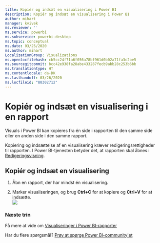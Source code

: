 ```yaml
---
title: Kopiér og indsæt en visualisering i Power BI
description: Kopiér og indsæt en visualisering i Power BI
author: mihart
manager: kvivek
ms.reviewer: ''
ms.service: powerbi
ms.subservice: powerbi-desktop
ms.topic: conceptual
ms.date: 03/25/2020
ms.author: mihart
LocalizationGroup: Visualizations
ms.openlocfilehash: cb5cc24f71a6f056a78bf961d0b02a71fa3c2be5
ms.sourcegitcommit: bcc42e938fa28abe433287fecb9abb28c253b6bb
ms.translationtype: HT
ms.contentlocale: da-DK
ms.lasthandoff: 03/26/2020
ms.locfileid: "80302712"
---
```

# <a name="copy-and-paste-a-visualization-in-a-report"></a>Kopiér og indsæt en visualisering i en rapport

Visuals i Power BI kan kopieres fra én side i rapporten til den samme side eller en anden side i den samme rapport. 

Kopiering og indsættelse af en visualisering kræver redigeringsrettigheder til rapporten. I Power BI-tjenesten betyder det, at rapporten skal åbnes i [Redigeringsvisning](../consumer/end-user-reading-view.md).

## <a name="copy-and-paste-a-visual"></a>Kopiér og indsæt en visualisering

1. Åbn en rapport, der har mindst én visualisering.  

2. Marker visualiseringen, og brug **Ctrl+C** for at kopiere og **Ctrl+V** for at indsætte.  
   ![](media/power-bi-visualization-copy-paste/copypasteviznew.gif)

### <a name="next-steps"></a>Næste trin
Få mere at vide om [Visualiseringer i Power BI-rapporter](power-bi-report-visualizations.md)

Har du flere spørgsmål? [Prøv at spørge Power BI-community'et](http://community.powerbi.com/)

